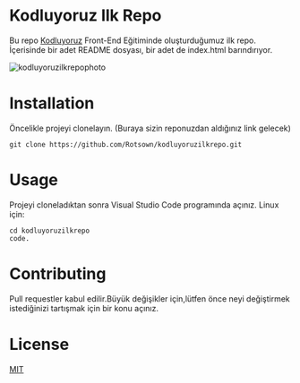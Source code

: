 # Kodluyoruz Ilk Repo

Bu repo [Kodluyoruz](https://kodluyoruz.org) Front-End Eğitiminde oluşturduğumuz ilk repo. İçerisinde bir adet README dosyası, bir adet de index.html barındırıyor.

![kodluyoruzilkrepophoto](https://user-images.githubusercontent.com/85581625/197386646-d0cfbb5d-a180-44c7-a734-6f33de617118.PNG)

# Installation

Öncelikle projeyi clonelayın. (Buraya sizin reponuzdan aldığınız link gelecek)

```
git clone https://github.com/Rotsown/kodluyoruzilkrepo.git
```

# Usage

Projeyi cloneladıktan sonra Visual Studio Code programında açınız.
Linux için:
```
cd kodluyoruzilkrepo
code.
```

# Contributing

Pull requestler kabul edilir.Büyük değişikler için,lütfen önce neyi değiştirmek istediğinizi tartışmak için bir konu açınız.

# License

[MIT](https://choosealicense.com/licenses/mit/)